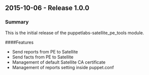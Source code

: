 ## 2015-10-06 - Release 1.0.0
### Summary

This is the initial release of the puppetlabs-satellite_pe_tools module.

####Features
- Send reports from PE to Satellite
- Send facts from PE to Satellite
- Management of default Satellite CA certificate
- Management of reports setting inside puppet.conf
